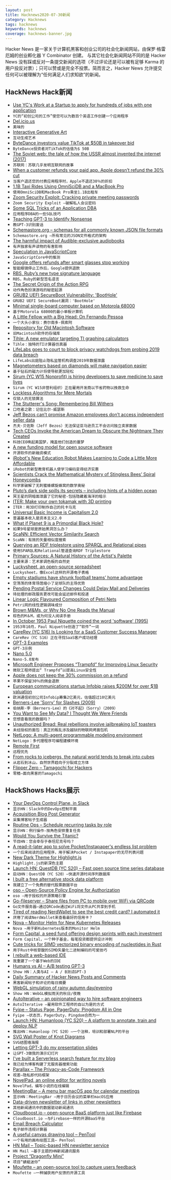 ```yaml
---
layout: post
title: Hacknews2020-07-30新闻
category: Hacknews
tags: hacknews
keywords: hacknews
coverage: hacknews-banner.jpg
---
```


Hacker News 是一家关于计算机黑客和创业公司的社会化新闻网站，由保罗·格雷厄姆的创业孵化器 Y Combinator 创建。
与其它社会化新闻网站不同的是 Hacker News 没有踩或反对一条提交新闻的选项（不过评论还是可以被有足够 Karma 的用户投反对票）；只可以赞或是完全不投票。简而言之，Hacker News 允许提交任何可以被理解为“任何满足人们求知欲”的新闻。

## HackNews Hack新闻


- [Use YC's Work at a Startup to apply for hundreds of jobs with one application](https://www.workatastartup.com/?utm_source=hn_jobs)
- `YC的“初创公司的工作”使您可以为数百个英语工作创建一个应用程序`
- [Del.icio.us](http://del.icio.us/)
- `美味的`
- [Interactive Generative Art](http://weavesilk.com/?ika/)
- `互动生成艺术`
- [ByteDance investors value TikTok at $50B in takeover bid](https://www.reuters.com/article/us-bytedance-tiktok-exclusive/exclusive-bytedance-investors-value-tiktok-at-50-billion-in-takeover-bid-sources-idUSKCN24U1M9)
- `ByteDance投资者对TikTok的估值为$ 50B`
- [The Soviet web: the tale of how the USSR almost invented the internet (2017)](https://www.calvertjournal.com/articles/show/7605/soviet-internet-cybernetics-viktor-glushkov)
- `苏联网：苏联几乎发明互联网的故事`
- [When a customer refunds your paid app, Apple doesn’t refund the 30% cut](https://twitter.com/twolivesleft/status/1288344977169235968)
- `当客户退还您的付费应用程序时，Apple不退还30％的折扣`
- [1.1B Taxi Rides Using OmniSciDB and a MacBook Pro](https://tech.marksblogg.com/omnisci-macos-macbookpro-mbp.html)
- `使用OmniSciDB和MacBook Pro乘坐1.1B出租车`
- [Zoom Security Exploit: Cracking private meeting passwords](https://www.tomanthony.co.uk/blog/zoom-security-exploit-crack-private-meeting-passwords/)
- `Zoom Security Exploit –破解私人会议密码`
- [Some SQL Tricks of an Application DBA](https://hakibenita.com/sql-tricks-application-dba)
- `应用程序DBA的一些SQL技巧`
- [Teaching GPT-3 to Identify Nonsense](https://arr.am/2020/07/25/gpt-3-uncertainty-prompts/)
- `教GPT-3识别废话`
- [Schemastore.org – schemas for all commonly known JSON file formats](https://www.schemastore.org/json/)
- `Schemastore.org –所有常见的JSON文件格式的架构`
- [The harmful impact of Audible-exclusive audiobooks](https://blog.libro.fm/the-harmful-impact-of-audible-exclusive-audiobooks/)
- `有声独家有声读物的有害影响`
- [Speculation in JavaScriptCore](https://webkit.org/blog/10308/speculation-in-javascriptcore/)
- `JavaScriptCore中的推测`
- [Google offers refunds after smart glasses stop working](https://www.bbc.co.uk/news/technology-53581762)
- `智能眼镜停止工作后，Google提供退款`
- [RBS, Ruby’s new type signature language](https://developer.squareup.com/blog/the-state-of-ruby-3-typing)
- `RBS，Ruby的新型签名语言`
- [The Secret Origin of the Action RPG](https://medium.com/@obskyr/the-secret-origin-of-the-action-rpg-254a180079dd)
- `动作角色扮演游戏的秘密起源`
- [GRUB2 UEFI SecureBoot Vulnerability: 'BootHole'](https://www.debian.org/security/2020-GRUB-UEFI-SecureBoot/)
- `GRUB2 UEFI SecureBoot漏洞：'BootHole'`
- [Minimal single-board computer based on Motorola 68000](https://github.com/74hc595/68k-nano)
- `基于Motorola 68000的最小单板计算机`
- [A Little Fellow with a Big Head: On Fernando Pessoa](https://www.theparisreview.org/blog/2020/07/27/a-little-fellow-with-a-big-head/)
- `一个大头小家伙：费尔南多·佩索阿`
- [Repository for Old Macintosh Software](https://www.macintoshrepository.org/)
- `旧Macintosh软件的存储库`
- [Tihle: A new emulator targeting TI graphing calculators](https://www.taricorp.net/2020/introducing-tihle/)
- `Tihle：独特的TI计算器仿真器`
- [LifeLabs goes to court to block privacy watchdogs from probing 2019 data breach](https://www.cbc.ca/news/business/lifelabs-data-breach-1.5667618)
- `LifeLabs出庭阻止隐私监管机构调查2019年数据泄露`
- [Magnetometers based on diamonds will make navigation easier](https://www.economist.com/science-and-technology/2020/07/18/magnetometers-based-on-diamonds-will-make-navigation-easier)
- `基于钻石的磁力计将使导航更加轻松`
- [Sirum (YC W15 Nonprofit) is hiring developers to save medicine to save lives](https://sirum.breezy.hr/)
- `Sirum（YC W15非营利组织）正在雇用开发商以节省药物以挽救生命`
- [Lockless Algorithms for Mere Mortals](https://lwn.net/SubscriberLink/827180/a1c1305686bfea67/)
- `仅锁人的无锁算法`
- [The Stutterer's Song: Remembering Bill Withers](https://thepointmag.com/criticism/the-stutterers-song-bill-withers/)
- `口吃者之歌：记住比尔·威瑟斯`
- [Jeff Bezos can’t promise Amazon employees don’t access independent seller data](https://www.theverge.com/2020/7/29/21347083/jeff-bezos-amazon-tech-antitrust-hearing-jayapal-questioning)
- `杰夫·贝佐斯（Jeff Bezos）无法保证亚马逊员工不会访问独立卖家数据`
- [Tech CEOs Invoke the American Dream to Obscure the Nightmare They Created](https://www.vice.com/en_us/article/jgxbkg/tech-ceos-invoke-the-american-dream-to-obscure-the-nightmare-they-created)
- `科技CEO唤起美国梦，掩盖他们创造的噩梦`
- [A new funding model for open source software](https://vriad.com/essays/a-modest-proposal-for-oss-sustainability)
- `开源软件的新融资模式`
- [iRobot's New Education Robot Makes Learning to Code a Little More Affordable](https://spectrum.ieee.org/automaton/robotics/home-robots/irobot-new-education-robot-root)
- `iRobot的新型教育机器人使学习编码变得经济实惠`
- [Scientists Crack the Mathematical Mystery of Stingless Bees’ Spiral Honeycombs](https://www.smithsonianmag.com/smart-news/stingless-bees-build-spiral-honeycombs-grow-crystals-180975405/)
- `科学家破解了无刺蜜蜂螺旋蜂窝的数学奥秘`
- [Pluto’s dark side spills its secrets – including hints of a hidden ocean](https://www.nature.com/immersive/d41586-020-02082-1/index.html)
- `冥王星的阴暗面泄露了它的秘密-包括隐藏着海洋的暗示`
- [ITER: Make your own tokamak with 3D printing](https://www.iter.org/newsline/-/3477)
- `ITER：用3D打印制作自己的托卡马克`
- [Universal Basic Income is Capitalism 2.0](https://timjrobinson.com/universal-basic-income-is-capitalism-2-0/)
- `普遍基本收入是资本主义2.0`
- [What if Planet 9 is a Primordial Black Hole?](https://link.aps.org/doi/10.1103/PhysRevLett.125.051103)
- `如果9号星球是原始黑洞怎么办？`
- [ScaNN: Efficient Vector Similarity Search](https://ai.googleblog.com/2020/07/announcing-scann-efficient-vector.html)
- `ScaNN：有效的矢量相似度搜索`
- [Querying an RDF triplestore using SPARQL and Relational pipes](https://relational-pipes.globalcode.info/v_0/examples-rdf-sparql.xhtml)
- `使用SPARQL和Relational管道查询RDF Triplestore`
- [Primary Sources: A Natural History of the Artist's Palette](https://publicdomainreview.org/essay/primary-sources)
- `主要来源：艺术家调色板的自然史`
- [Luckysheet, an open-source spreadsheet](https://github.com/mengshukeji/Luckysheet)
- `Luckysheet，像Excel这样的开源电子表格`
- [Empty stadiums have shrunk football teams’ home advantage](https://www.economist.com/graphic-detail/2020/07/25/empty-stadiums-have-shrunk-football-teams-home-advantage)
- `空荡荡的体育场馆缩小了足球队的主场优势`
- [Pending Postal Service Changes Could Delay Mail and Deliveries](https://www.npr.org/2020/07/29/894799516/pending-postal-service-changes-could-delay-mail-and-deliveries-advocates-warn)
- `待处理的邮政服务更改可能会延迟邮件和投递`
- [Linear Logic Flavoured Composition of Petri Nets](https://golem.ph.utexas.edu/category/2020/07/linear_logic_flavoured_composi.html)
- `Petri网的线性逻辑调味成分`
- [Brown M&Ms, or Why No One Reads the Manual](https://blog.nuclino.com/brown-m-ms-or-why-no-one-s-reading-the-manual)
- `棕色的M＆M，或为何没人阅读手册`
- [In October 1953 Paul Niquette coined the word 'software' (1995)](http://www.niquette.com/books/softword/part0.htm)
- `1953年10月，Paul Niquette创造了“软件”一词`
- [CareRev (YC S16) Is Looking for a SaaS Customer Success Manager](https://grnh.se/1f9e98db3us)
- `CareRev（YC S16）正在寻找SaaS客户成功经理`
- [GPT-3 Examples](https://gpt3examples.com/)
- `GPT-3示例`
- [Nano 5.0](https://lists.gnu.org/archive/html/info-gnu/2020-07/msg00010.html)
- `Nano-5.0发布`
- [Microsoft Engineer Proposes “Trampfd” for Improving Linux Security](https://www.phoronix.com/scan.php?page=news_item&px=Microsoft-TRAMPFD-Linux)
- `微软工程师提出“ Trampfd”以提高Linux安全性`
- [Apple does not keep the 30% commission on a refund](https://twitter.com/twolivesleft/status/1288625617873694721)
- `苹果不保留30％的佣金退款`
- [European communications startup Infobip raises $200M for over $1B valuation](https://www.reuters.com/article/us-infobip-fundraising-exclusive/exclusive-european-software-startup-infobip-raises-over-200-million-in-series-a-funding-sources-idUSKCN24V05E)
- `欧洲通信初创公司Infobip筹集2亿美元，估值超过10亿美元`
- [Berners-Lee 'Sorry' for Slashes (2009)](http://news.bbc.co.uk/2/hi/technology/8306631.stm)
- `伯纳斯·李（Berners-Lee）的《对不起》（Sorry）（2009）`
- [You Want to See My Data? I Thought We Were Friends](http://nautil.us/blog/you-want-to-see-my-data-i-thought-we-were-friends)
- `您想查看我的数据吗？`
- [Unauthorized Bread: Real rebellions involve jailbreaking IoT toasters](https://arstechnica.com/gaming/2020/01/unauthorized-bread-a-near-future-tale-of-refugees-and-sinister-iot-appliances/)
- `未经授权的面包：真正的叛乱涉及越狱的物联网烤面包机`
- [NetLogo: A multi-agent programmable modeling environment](https://ccl.northwestern.edu/netlogo/)
- `NetLogo：多代理程序可编程建模环境`
- [Remote First](https://greylock.com/quora-remote-first/)
- `远程优先`
- [From rocks to icebergs, the natural world tends to break into cubes](https://www.sciencemag.org/news/2020/07/rocks-icebergs-natural-world-tends-break-cubes)
- `从岩石到冰山，自然世界趋向于分裂成立方体`
- [Flipper Zero – Tamagochi for Hackers](https://www.kickstarter.com/projects/flipper-devices/flipper-zero-tamagochi-for-hackers)
- `零鳍–面向黑客的Tamagochi`


## HackShows Hacks展示

- [ Your DevOps Control Plane, in Slack](https://cto.ai/blog/slack-control-plane-for-devops-workflows/)
- `显示HN：Slack中的DevOps控制平面`
- [ Acquisition Blog Post Generator](https://thisstartupacquisitionannouncementdoesnotexist.ajnisbet.com/)
- `采集博客帖子生成器`
- [ Routine Ops – Schedule recurring tasks by role](https://routineops.com)
- `显示HN：例行操作-按角色安排重复任务`
- [ Would You Survive the Titanic?](https://www.gradio.app/hub/hub-titanic)
- `节目HN：您会幸存于泰坦尼克号吗？`
- [ A read-it-later app to solve Pocket/Instapaper's endless list problem](https://dayreads.com)
- `一个后来阅读的应用程序，用于解决Pocket / Instapaper的无尽列表问题`
- [ New Dark Theme for Highlight.js](https://github.com/tonyaldon/discreet-theme)
- `Highlight.js的新深色主题`
- [Launch HN: QuestDB (YC S20) – Fast open source time series database](item?id=23975807)
- `启动HN：QuestDB（YC S20）–快速开源时间序列数据库`
- [ I built a free alternative stock data platform](https://www.quiverquant.com/dashboard/)
- `我建立了一个免费的替代股票数据平台`
- [ oso – Open-Source Policy Engine for Authorization](https://www.osohq.com/)
- `oso –用于授权的开源策略引擎`
- [ Go-fileserver – Share files from PC to mobile over WiFi via QRCode](https://github.com/prdpx7/go-fileserver)
- `Go文件服务器–通过QRCode通过WiFi将文件从PC共享到手机`
- [ Tired of reading NerdWallet to see the best credit card? I automated it](https://savewithtrove.com/)
- `厌倦了阅读NerdWallet来查看最好的信用卡？`
- [ Nova – Monitor Helm for New Kubernetes Releases](https://github.com/FairwindsOps/nova/)
- `Nova –用于新Kubernetes版本的Monitor Helm`
- [ Form Capital, a seed fund offering design sprints with each investment](http://formcapital.com)
- `Form Capital，一个种子基金，每笔投资都提供设计冲刺`
- [ Cute tricks for SIMD vectorized binary encoding of nucleotides in Rust](https://github.com/Daniel-Liu-c0deb0t/cute-nucleotides)
- `用于Rust中核苷酸的SIMD矢量化二进制编码的可爱技巧`
- [ I rebuilt a web-based IDE](https://www.atheos.io/)
- `我重建了一个基于Web的IDE`
- [ Humans vs AI – A/B testing GPT-3](https://vwo.com/ab-testing-openai-gpt-3/)
- `Show HN：人类与AI – A / B测试GPT-3`
- [ Daily Summary of Hacker News Posts and Comments](https://gunargessner.com/hn)
- `黑客新闻帖子和评论的每日摘要`
- [ WebGL simulation of rainy autumn day/evening](https://pluvoir.netlify.app/index.html)
- `Show HN：WebGL模拟雨天的秋日/夜晚`
- [ AutoIterative – an opinionated way to hire software engineers](https://autoiterative.com)
- `AutoIterative –雇用软件工程师的自以为是的方式`
- [ Fyipe – Status Page, PagerDuty, Pingdom All in One](https://fyipe.com/)
- `Fyipe –状态页，PagerDuty，Pingdom合而为一`
- [Launch HN: Humanloop (YC S20) – A platform to annotate, train and deploy NLP](item?id=23987353)
- `推出HN：Humanloop（YC S20）–一个注释，培训和部署NLP的平台`
- [ SVG Wall Poster of Knot Diagrams](https://prideout.net/blog/svg_knots/)
- `SVG结图墙海报`
- [ Letting GPT-3 do my presentation slides](https://twitter.com/nutanc/status/1288517555754110977)
- `让GPT-3做我的演示幻灯片`
- [ I've built a Serverless search feature for my blog](https://www.morling.dev/blog/how-i-built-a-serverless-search-for-my-blog/)
- `我已经为博客构建了无服务器搜索功能`
- [ Parallax – The Privacy-as-Code Framework](https://github.com/openquery-io/parallax)
- `视差–隐私即代码框架`
- [ NovelPad, an online editor for writing novels](https://novelpad.co)
- `NovelPad，编写小说的在线编辑`
- [ MeetingBar – A menu bar macOS app for calendar meetings](https://github.com/leits/MeetingBar)
- `显示HN：MeetingBar –用于日历会议的菜单栏macOS应用`
- [ Data-driven newsletter of links in other newsletters](https://tinyletter.com/codenberg)
- `其他新闻通讯中的数据驱动新闻通讯`
- [ Cloudboost.io – open-source BaaS platform just like Firebase](https://cloudboost.io)
- `Cloudboost.io –与Firebase一样的开源BaaS平台`
- [ Email Breach Calculator](https://breachcalculator.metomic.io/)
- `电子邮件违规计算器`
- [ A useful canvas drawing tool – PenTool](https://github.com/mengshukeji/PenTool)
- `一个有用的画布绘图工具– PenTool`
- [ HN Mail – Topic-based HN newsletter service](https://hnmail.io/)
- `HN Mail –基于主题的HN新闻通讯服务`
- [ Project “Dragonfly Mini”](https://blog.stratiteq.com/dragonfly-mini-2000km-mission)
- `项目“蜻蜓迷你”`
- [ Moufette – an open-source tool to capture users feedback](https://github.com/moufette-tools/moufette)
- `Moufette –一种捕获用户反馈的开源工具`

